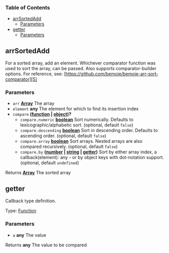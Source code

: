 <!-- Generated by documentation.js. Update this documentation by updating the source code. -->

### Table of Contents

-   [arrSortedAdd][1]
    -   [Parameters][2]
-   [getter][3]
    -   [Parameters][4]

## arrSortedAdd

For a sorted array, add an element. Whichever comparator function was used to sort the array, can be passed. Also supports comparator-builder options. For reference, see: [https://github.com/bemoje/bemoje-arr-sort-comparator][5]

### Parameters

-   `arr` **[Array][6]** The array
-   `element` **any** The element for which to find its insertion index
-   `compare` **([function][7] \| [object][8])?** 
    -   `compare.numeric` **[boolean][9]** Sort numerically. Defaults to lexicographic/alphabetic sort. (optional, default `false`)
    -   `compare.descending` **[boolean][9]** Sort in descending order. Defaults to ascending order. (optional, default `false`)
    -   `compare.array` **[boolean][9]** Sort arrays. Nested arrays are also compared recursively. (optional, default `false`)
    -   `compare.by` **([number][10] \| [string][11] \| [getter][12])** Sort by either array index, a callback(element): any - or by object keys with dot-notation support. (optional, default `undefined`)

Returns **[Array][6]** The sorted array

## getter

Callback type definition.

Type: [Function][7]

### Parameters

-   `a` **any** The value

Returns **any** The value to be compared

[1]: #arrsortedadd

[2]: #parameters

[3]: #getter

[4]: #parameters-1

[5]: https://github.com/bemoje/bemoje-arr-sort-comparator

[6]: https://developer.mozilla.org/docs/Web/JavaScript/Reference/Global_Objects/Array

[7]: https://developer.mozilla.org/docs/Web/JavaScript/Reference/Statements/function

[8]: https://developer.mozilla.org/docs/Web/JavaScript/Reference/Global_Objects/Object

[9]: https://developer.mozilla.org/docs/Web/JavaScript/Reference/Global_Objects/Boolean

[10]: https://developer.mozilla.org/docs/Web/JavaScript/Reference/Global_Objects/Number

[11]: https://developer.mozilla.org/docs/Web/JavaScript/Reference/Global_Objects/String

[12]: #getter

